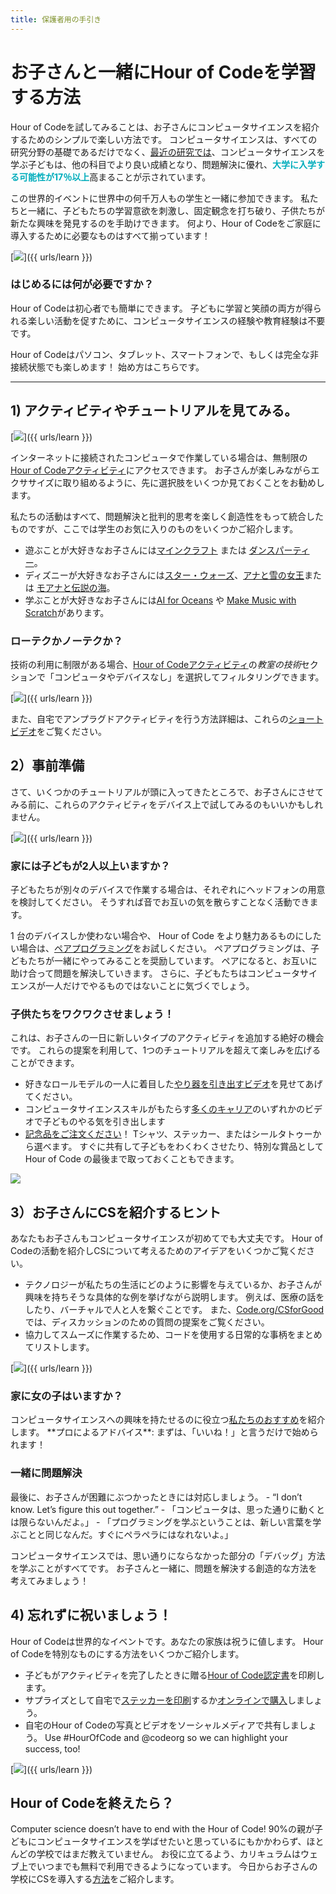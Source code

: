 ```yaml
---
title: 保護者用の手引き
---
```


# お子さんと一緒にHour of Codeを学習する方法
Hour of Codeを試してみることは、お子さんにコンピュータサイエンスを紹介するためのシンプルで楽しい方法です。 コンピュータサイエンスは、すべての研究分野の基礎であるだけでなく、<a href="https://medium.com/@codeorg/cs-helps-students-outperform-in-school-college-and-workplace-66dd64a69536">最近の研究では</a>、コンピュータサイエンスを学ぶ子どもは、他の科目でより良い成績となり、問題解決に優れ、<font color="00adbc"><b>大学に入学する可能性が17％以上</b></font>高まることが示されています。

この世界的イベントに世界中の何千万人もの学生と一緒に参加できます。     私たちと一緒に、子どもたちの学習意欲を刺激し、固定観念を打ち破り、子供たちが新たな興味を発見するのを手助けできます。     何より、Hour of Codeをご家庭に導入するために必要なものはすべて揃っています！

[<img src="/images/fit-600/Marketing/mother-helping-her-daughter-use-a-laptop-4260325.jpg" />]({{ urls/learn }})

<h3>はじめるには何が必要ですか？</h3>
  Hour of Codeは初心者でも簡単にできます。 子どもに学習と笑顔の両方が得られる楽しい活動を促すために、コンピュータサイエンスの経験や教育経験は不要です。

Hour of Codeはパソコン、タブレット、スマートフォンで、もしくは完全な非接続状態でも楽しめます！     始め方はこちらです。

***

## 1) アクティビティやチュートリアルを見てみる。

[<img src="/images/fit-600/tutorials.png" />]({{ urls/learn }})

インターネットに接続されたコンピュータで作業している場合は、無制限の<a href="https://hourofcode.com/us/learn">Hour of Codeアクティビティ</a>にアクセスできます。   お子さんが楽しみながらエクササイズに取り組めるように、先に選択肢をいくつか見ておくことをお勧めします。

私たちの活動はすべて、問題解決と批判的思考を楽しく創造性をもって統合したものですが、ここでは学生のお気に入りのものをいくつかご紹介します。

- 遊ぶことが大好きなお子さんには<a href="https://code.org/minecraft">マインクラフト</a> または <a href="https://code.org/dance">ダンスパーティー</a>。
- ディズニーが大好きなお子さんには<a href="https://code.org/starwars">スター・ウォーズ</a>、<a href="https://studio.code.org/s/frozen/stage/1/puzzle/1">アナと雪の女王</a>または <a href="https://partners.disney.com/hour-of-code?cds&cmp=vanity%7Cnatural%7Cus%7Cmoanahoc%7C">モアナと伝説の海</a>。
- 学ぶことが大好きなお子さんには[AI for Oceans](https://code.org/oceans) や [Make Music with Scratch](https://scratch.mit.edu/projects/editor/?tutorial=music&utm_source=codeorg)があります。

<h3>  ローテクかノーテクか？</h3>
技術の利用に制限がある場合、<a href="https://hourofcode.com/us/learn">Hour of Codeアクティビティ</a>の<em>教室の技術</em>セクションで「コンピュータやデバイスなし」を選択してフィルタリングできます。

[<img src="/images/fit-500/Marketing/filtering-activities-hoc.jpg" />]({{ urls/learn }})

また、自宅でアンプラグドアクティビティを行う方法詳細は、これらの<a href="https://www.youtube.com/playlist?list=PLzdnOPI1iJNcpfa4LtbaIl35gqir_5XUu">ショートビデオ</a>をご覧ください。

## 2）事前準備
さて、いくつかのチュートリアルが頭に入ってきたところで、お子さんにさせてみる前に、これらのアクティビティをデバイス上で試してみるのもいいかもしれません。

[<img src="/images/fit-600/Marketing/father-and-children-looking-at-a-laptop-4260749.jpg" />]({{ urls/learn }})

<h3>  家には子どもが2人以上いますか？</h3>
子どもたちが別々のデバイスで作業する場合は、それぞれにヘッドフォンの用意を検討してください。     そうすれば音でお互いの気を散らすことなく活動できます。

1 台のデバイスしか使わない場合や、 Hour of Code をより魅力あるものにしたい場合は、<a href="https://www.youtube.com/watch?v=vgkahOzFH2Q">ペアプログラミング</a>をお試しください。     ペアプログラミングは、子どもたちが一緒にやってみることを奨励しています。   ペアになると、お互いに助け合って問題を解決していきます。 さらに、子どもたちはコンピュータサイエンスが一人だけでやるものではないことに気づくでしょう。

<h3>  子供たちをワクワクさせましょう！   </h3>
  これは、お子さんの一日に新しいタイプのアクティビティを追加する絶好の機会です。     これらの提案を利用して、1つのチュートリアルを超えて楽しみを広げることができます。

- 好きなロールモデルの一人に着目した<a href="https://www.youtube.com/playlist?list=PLzdnOPI1iJNcadqJAZnbDYShie4gLZQQJ">やり器を引き出すビデオ</a>を見せてあげてください。
- コンピュータサイエンススキルがもたらす<a href="https://www.youtube.com/playlist?list=PLzdnOPI1iJNfpD8i4Sx7U0y2MccnrNZuP">多くのキャリア</a>のいずれかのビデオで子どものやる気を引き出します
- <a href="https://store.code.org/">記念品をご注文ください</a>！ Tシャツ、ステッカー、またはシールタトゥーから選べます。   すぐに共有して子どもをわくわくさせたり、特別な賞品として Hour of Code の最後まで取っておくこともできます。  

<a href="https://store.code.org/" target="_blank"><img src="/images/fit-500/Marketing/hourofcodestore.jpg"></a>

## 3）お子さんにCSを紹介するヒント

あなたもお子さんもコンピュータサイエンスが初めてでも大丈夫です。     Hour of Codeの活動を紹介しCSについて考えるためのアイデアをいくつかご覧ください。

- テクノロジーが私たちの生活にどのように影響を与えているか、お子さんが興味を持ちそうな具体的な例を挙げながら説明します。 例えば、医療の話をしたり、バーチャルで人と人を繋ぐことです。   また、<a href="https://code.org/csforgood">Code.org/CSforGood</a>では、ディスカッションのための質問の提案をご覧ください。
- 協力してスムーズに作業するため、コードを使用する日常的な事柄をまとめてリストします。

[<img src="/images/fit-600/Marketing/girl-sitting-on-sofa-while-using-tablet-computer-4144035.jpg" />]({{ urls/learn }})

<h3>  家に女の子はいますか？</h3>
コンピュータサイエンスへの興味を持たせるのに役立つ<a href="https://code.org/girls">私たちのおすすめ</a>を紹介します。   **プロによるアドバイス**: まずは、「いいね！」と言うだけで始められます！

<h3>一緒に問題解決</h3>
最後に、お子さんが困難にぶつかったときには対応しましょう。
- “I don’t know. Let’s figure this out together.”
- 「コンピュータは、思った通りに動くとは限らないんだよ。」
- 「プログラミングを学ぶということは、新しい言葉を学ぶことと同じなんだ。すぐにペラペラにはなれないよ。」

コンピュータサイエンスでは、思い通りにならなかった部分の「デバッグ」方法を学ぶことがすべてです。 お子さんと一緒に、問題を解決する創造的な方法を考えてみましょう！


## 4) 忘れずに祝いましょう！

Hour of Codeは世界的なイベントです。あなたの家族は祝うに値します。   Hour of Codeを特別なものにする方法をいくつかご紹介します。

- 子どもがアクティビティを完了したときに贈る<a href="https://staging.code.org/certificates">Hour of Code認定書</a>を印刷します。
- サプライズとして自宅で<a href="https://staging.hourofcode.com/us/promote/resources#stickers">ステッカーを印刷</a>するか<a href="https://store.code.org/">オンラインで購入</a>しましょう。
- 自宅のHour of Codeの写真とビデオをソーシャルメディアで共有しましょう。   Use #HourOfCode and @codeorg so we can highlight your success, too!

[<img src="/images/fit-600/Marketing/g8TUlHzF.jpeg" />]({{ urls/learn }})

<h2>Hour of Codeを終えたら？</h2>

Computer science doesn’t have to end with the Hour of Code! 90%の親が子どもにコンピュータサイエンスを学ばせたいと思っているにもかかわらず、ほとんどの学校ではまだ教えていません。 お役に立てるよう、カリキュラムはウェブ上でいつまでも無料で利用できるようになっています。   今日からお子さんの学校にCSを導入する<a href="https://code.org/yourschool">方法</a>をご紹介します。